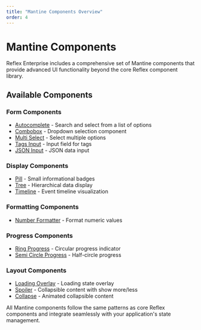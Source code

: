 ```yaml
---
title: "Mantine Components Overview"
order: 4
---
```


# Mantine Components

Reflex Enterprise includes a comprehensive set of Mantine components that provide advanced UI functionality beyond the core Reflex component library.

## Available Components

### Form Components
- [Autocomplete](/docs/enterprise/mantine/autocomplete/) - Search and select from a list of options
- [Combobox](/docs/enterprise/mantine/combobox/) - Dropdown selection component
- [Multi Select](/docs/enterprise/mantine/multi-select/) - Select multiple options
- [Tags Input](/docs/enterprise/mantine/tags-input/) - Input field for tags
- [JSON Input](/docs/enterprise/mantine/json-input/) - JSON data input

### Display Components
- [Pill](/docs/enterprise/mantine/pill/) - Small informational badges
- [Tree](/docs/enterprise/mantine/tree/) - Hierarchical data display
- [Timeline](/docs/enterprise/mantine/timeline/) - Event timeline visualization

### Formatting Components
- [Number Formatter](/docs/enterprise/mantine/number-formatter/) - Format numeric values

### Progress Components
- [Ring Progress](/docs/enterprise/mantine/ring-progress/) - Circular progress indicator
- [Semi Circle Progress](/docs/enterprise/mantine/semi-circle-progress/) - Half-circle progress

### Layout Components
- [Loading Overlay](/docs/enterprise/mantine/loading-overlay/) - Loading state overlay
- [Spoiler](/docs/enterprise/mantine/spoiler/) - Collapsible content with show more/less
- [Collapse](/docs/enterprise/mantine/collapse/) - Animated collapsible content

All Mantine components follow the same patterns as core Reflex components and integrate seamlessly with your application's state management.

